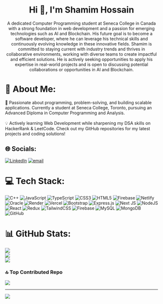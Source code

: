 <h1 align="center">Hi 👋, I'm Shamim Hossain</h1>
<p align="center">A dedicated Computer Programming student at Seneca College in Canada with a strong foundation in web development and a passion for emerging technologies such as AI and Blockchain. His future goal is to become a software developer, where he can leverage his technical skills and continuously evolving knowledge in these innovative fields. Shamim is committed to staying current with industry trends and thrives in collaborative environments, working with diverse teams to create impactful and efficient solutions. He is actively seeking opportunities to apply his expertise in real-world projects and is open to discussing potential collaborations or opportunities in AI and Blockchain.</p>

# 💫 About Me:
🚀 Passionate about programming, problem-solving, and building scalable applications. Currently a student at Seneca College, Toronto, pursuing an Advanced Diploma in Computer Programming and Analysis.<br><br>💡 Actively learning Web Development while sharpening my DSA skills on HackerRank & LeetCode. Check out my GitHub repositories for my latest projects and coding solutions!


## 🌐 Socials:
[![LinkedIn](https://img.shields.io/badge/LinkedIn-%230077B5.svg?logo=linkedin&logoColor=white)](https://linkedin.com/in/shamim-hossain-srabon-4154892a8) [![email](https://img.shields.io/badge/Email-D14836?logo=gmail&logoColor=white)](mailto:shamimweb78@gmail.com) 

# 💻 Tech Stack:
![C++](https://img.shields.io/badge/c++-%2300599C.svg?style=for-the-badge&logo=c%2B%2B&logoColor=white) ![JavaScript](https://img.shields.io/badge/javascript-%23323330.svg?style=for-the-badge&logo=javascript&logoColor=%23F7DF1E) ![TypeScript](https://img.shields.io/badge/typescript-%23007ACC.svg?style=for-the-badge&logo=typescript&logoColor=white) ![CSS3](https://img.shields.io/badge/css3-%231572B6.svg?style=for-the-badge&logo=css3&logoColor=white) ![HTML5](https://img.shields.io/badge/html5-%23E34F26.svg?style=for-the-badge&logo=html5&logoColor=white) ![Firebase](https://img.shields.io/badge/firebase-%23039BE5.svg?style=for-the-badge&logo=firebase) ![Netlify](https://img.shields.io/badge/netlify-%23000000.svg?style=for-the-badge&logo=netlify&logoColor=#00C7B7) ![Oracle](https://img.shields.io/badge/Oracle-F80000?style=for-the-badge&logo=oracle&logoColor=white) ![Render](https://img.shields.io/badge/Render-%46E3B7.svg?style=for-the-badge&logo=render&logoColor=white) ![Vercel](https://img.shields.io/badge/vercel-%23000000.svg?style=for-the-badge&logo=vercel&logoColor=white) ![Bootstrap](https://img.shields.io/badge/bootstrap-%238511FA.svg?style=for-the-badge&logo=bootstrap&logoColor=white) ![Express.js](https://img.shields.io/badge/express.js-%23404d59.svg?style=for-the-badge&logo=express&logoColor=%2361DAFB) ![Next JS](https://img.shields.io/badge/Next-black?style=for-the-badge&logo=next.js&logoColor=white) ![NodeJS](https://img.shields.io/badge/node.js-6DA55F?style=for-the-badge&logo=node.js&logoColor=white) ![React](https://img.shields.io/badge/react-%2320232a.svg?style=for-the-badge&logo=react&logoColor=%2361DAFB) ![Redux](https://img.shields.io/badge/redux-%23593d88.svg?style=for-the-badge&logo=redux&logoColor=white) ![TailwindCSS](https://img.shields.io/badge/tailwindcss-%2338B2AC.svg?style=for-the-badge&logo=tailwind-css&logoColor=white) ![Firebase](https://img.shields.io/badge/firebase-a08021?style=for-the-badge&logo=firebase&logoColor=ffcd34) ![MySQL](https://img.shields.io/badge/mysql-4479A1.svg?style=for-the-badge&logo=mysql&logoColor=white) ![MongoDB](https://img.shields.io/badge/MongoDB-%234ea94b.svg?style=for-the-badge&logo=mongodb&logoColor=white) ![GitHub](https://img.shields.io/badge/github-%23121011.svg?style=for-the-badge&logo=github&logoColor=white)
# 📊 GitHub Stats:
![](https://github-readme-stats.vercel.app/api?username=ShamimHossain1&theme=radical&hide_border=false&include_all_commits=true&count_private=true)<br/>
![](https://nirzak-streak-stats.vercel.app/?user=ShamimHossain1&theme=radical&hide_border=false)<br/>
![](https://github-readme-stats.vercel.app/api/top-langs/?username=ShamimHossain1&theme=radical&hide_border=false&include_all_commits=true&count_private=true&layout=compact)

### 🔝 Top Contributed Repo
![](https://github-contributor-stats.vercel.app/api?username=ShamimHossain1&limit=5&theme=radical&combine_all_yearly_contributions=true)

---
[![](https://visitcount.itsvg.in/api?id=ShamimHossain1&icon=0&color=0)](https://visitcount.itsvg.in)

<!-- Proudly created with GPRM ( https://gprm.itsvg.in ) -->
